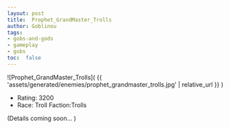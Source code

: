 ```yaml
---
layout: post
title:  Prophet_GrandMaster_Trolls
author: Goblinou
tags:
- gobs-and-gods
- gameplay
- gobs
toc:  false
---
```


![Prophet_GrandMaster_Trolls]( {{ 'assets/generated/enemies/prophet_grandmaster_trolls.jpg' | relative_url }} )
- Rating: 3200
- Race: Troll  Faction:Trolls

(Details coming soon... )